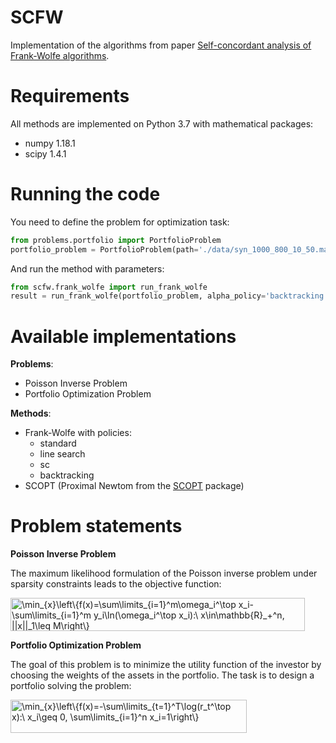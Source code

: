 # SCFW

Implementation of the algorithms from paper [Self-concordant analysis of Frank-Wolfe algorithms](https://arxiv.org/pdf/2002.04320.pdf).

# Requirements

All methods are implemented on Python 3.7 with mathematical packages:
 - numpy 1.18.1
 - scipy 1.4.1

# Running the code
You need to define the problem for optimization task:
```python
from problems.portfolio import PortfolioProblem
portfolio_problem = PortfolioProblem(path='./data/syn_1000_800_10_50.mat')
```
And run the method with parameters:
```python
from scfw.frank_wolfe import run_frank_wolfe
result = run_frank_wolfe(portfolio_problem, alpha_policy='backtracking', max_iter=100, print_every=10)
```
# Available implementations
__Problems__:
 - Poisson Inverse Problem
 - Portfolio Optimization Problem

__Methods__:
 - Frank-Wolfe with policies:
   - standard
   - line search
   - sc
   - backtracking
 - SCOPT (Proximal Newtom from the [SCOPT](https://www.epfl.ch/labs/lions/technology/scopt/) package)

# Problem statements

__Poisson Inverse Problem__

The maximum likelihood formulation of the Poisson inverse problem under sparsity constraints leads to the objective function:

<img src="http://www.sciweavers.org/tex2img.php?eq=%5Cmin_%7Bx%7D%5Cleft%5C%7Bf%28x%29%3D%5Csum%5Climits_%7Bi%3D1%7D%5Em%5Comega_i%5E%5Ctop%20x_i-%5Csum%5Climits_%7Bi%3D1%7D%5Em%20y_i%5Cln%28%5Comega_i%5E%5Ctop%20x_i%29%3A%5C%20x%5Cin%5Cmathbb%7BR%7D_%2B%5En%2C%20%7C%7Cx%7C%7C_1%5Cleq%20M%5Cright%5C%7D&bc=White&fc=Black&im=jpg&fs=12&ff=arev&edit=0" align="center" border="0" alt="\min_{x}\left\{f(x)=\sum\limits_{i=1}^m\omega_i^\top x_i-\sum\limits_{i=1}^m y_i\ln(\omega_i^\top x_i):\ x\in\mathbb{R}_+^n, ||x||_1\leq M\right\}" width="471" height="53" />

__Portfolio Optimization Problem__

The goal of this problem is to minimize the utility function of the investor by choosing the weights of the assets in the portfolio. The task is to design a
portfolio solving the problem:

<img src="http://www.sciweavers.org/tex2img.php?eq=%5Cmin_%7Bx%7D%5Cleft%5C%7Bf%28x%29%3D-%5Csum%5Climits_%7Bt%3D1%7D%5ET%5Clog%28r_t%5E%5Ctop%20x%29%3A%5C%20x_i%5Cgeq%200%2C%20%5Csum%5Climits_%7Bi%3D1%7D%5En%20x_i%3D1%5Cright%5C%7D&bc=White&fc=Black&im=jpg&fs=12&ff=arev&edit=0" align="center" border="0" alt="\min_{x}\left\{f(x)=-\sum\limits_{t=1}^T\log(r_t^\top x):\ x_i\geq 0, \sum\limits_{i=1}^n x_i=1\right\}" width="378" height="53" />
